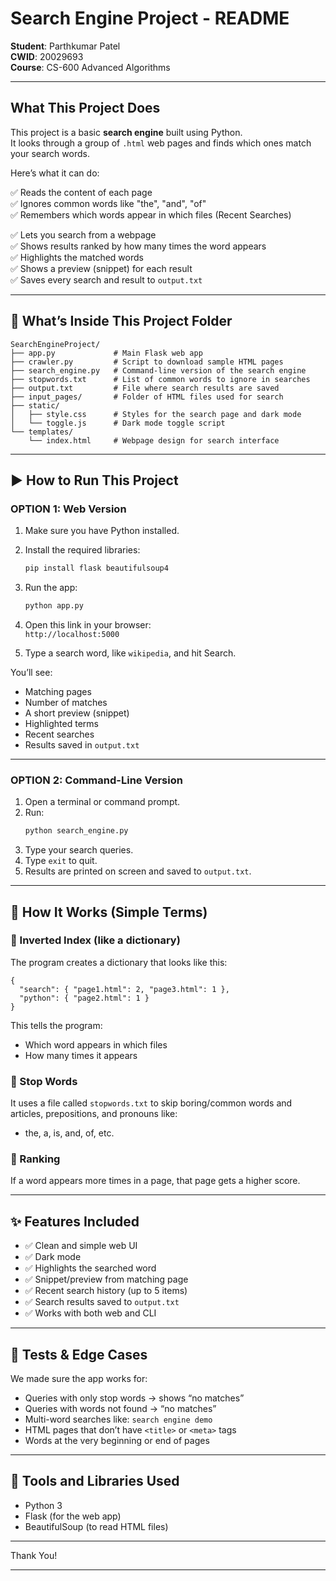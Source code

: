 
# Search Engine Project - README

**Student**: Parthkumar Patel  
**CWID**: 20029693  
**Course**: CS-600 Advanced Algorithms  

---

##  What This Project Does

This project is a basic **search engine** built using Python.  
It looks through a group of `.html` web pages and finds which ones match your search words.

Here’s what it can do:

✅ Reads the content of each page  
✅ Ignores common words like "the", "and", "of"  
✅ Remembers which words appear in which files  (Recent Searches)

✅ Lets you search from a webpage  
✅ Shows results ranked by how many times the word appears  
✅ Highlights the matched words  
✅ Shows a preview (snippet) for each result  
✅ Saves every search and result to `output.txt`

---

## 📁 What’s Inside This Project Folder

```
SearchEngineProject/
├── app.py             # Main Flask web app
├── crawler.py         # Script to download sample HTML pages
├── search_engine.py   # Command-line version of the search engine
├── stopwords.txt      # List of common words to ignore in searches
├── output.txt         # File where search results are saved
├── input_pages/       # Folder of HTML files used for search
├── static/
│   ├── style.css      # Styles for the search page and dark mode
│   └── toggle.js      # Dark mode toggle script
└── templates/
    └── index.html     # Webpage design for search interface
```

---

## ▶️ How to Run This Project

### OPTION 1: Web Version 

1. Make sure you have Python installed.
2. Install the required libraries:
   ```bash
   pip install flask beautifulsoup4
   ```
3. Run the app:
   ```bash
   python app.py
   ```
4. Open this link in your browser:  
   `http://localhost:5000`

5. Type a search word, like `wikipedia`, and hit Search.

You’ll see:
- Matching pages
- Number of matches
- A short preview (snippet)
- Highlighted terms
- Recent searches
- Results saved in `output.txt`

---

### OPTION 2: Command-Line Version

1. Open a terminal or command prompt.
2. Run:
   ```bash
   python search_engine.py
   ```
3. Type your search queries.
4. Type `exit` to quit.
5. Results are printed on screen and saved to `output.txt`.

---

## 🧠 How It Works (Simple Terms)

### 📌 Inverted Index (like a dictionary)
The program creates a dictionary that looks like this:
```
{
  "search": { "page1.html": 2, "page3.html": 1 },
  "python": { "page2.html": 1 }
}
```
This tells the program:
- Which word appears in which files
- How many times it appears

### 📌 Stop Words
It uses a file called `stopwords.txt` to skip boring/common words and articles, prepositions, and pronouns like:
- the, a, is, and, of, etc.

### 📌 Ranking
If a word appears more times in a page, that page gets a higher score.

---

## ✨ Features Included

- ✅ Clean and simple web UI
- ✅ Dark mode 
- ✅ Highlights the searched word
- ✅ Snippet/preview from matching page
- ✅ Recent search history (up to 5 items)
- ✅ Search results saved to `output.txt`
- ✅ Works with both web and CLI

---

## 🧪 Tests & Edge Cases

We made sure the app works for:
- Queries with only stop words → shows “no matches”
- Queries with words not found → “no matches”
- Multi-word searches like: `search engine demo`
- HTML pages that don’t have `<title>` or `<meta>` tags
- Words at the very beginning or end of pages

---

## 🧰 Tools and Libraries Used

- Python 3
- Flask (for the web app)
- BeautifulSoup (to read HTML files)


---

Thank You!

---
